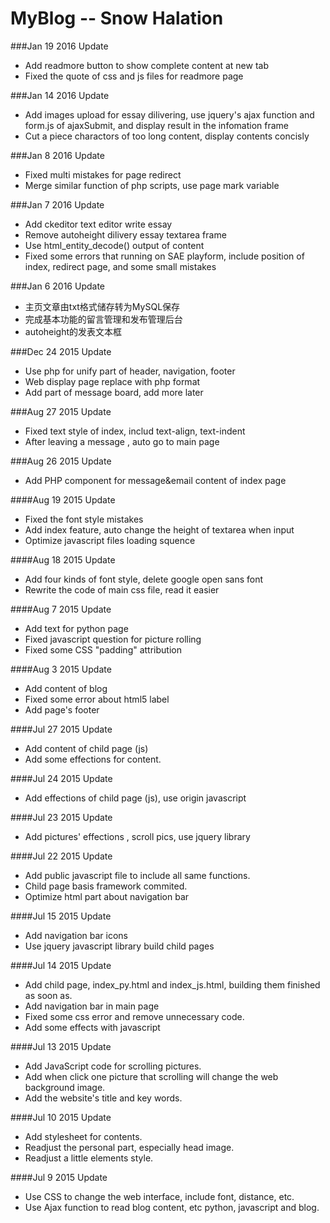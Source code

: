 # MyBlog -- Snow Halation

###Jan 19 2016 Update
* Add readmore button to show complete content at new tab
* Fixed the quote of css and js files for readmore page


###Jan 14 2016 Update
* Add images upload for essay dilivering, use jquery's ajax function and form.js of ajaxSubmit, and display result in the infomation frame
* Cut a piece charactors of too long content, display contents concisly

###Jan 8 2016 Update
* Fixed multi mistakes for page redirect
* Merge similar function of php scripts, use page mark variable 

###Jan 7 2016 Update
* Add ckeditor text editor write essay
* Remove autoheight dilivery essay textarea frame
* Use html_entity_decode() output of content
* Fixed some errors that running on SAE playform, include position of index, redirect page, and some small mistakes

###Jan 6 2016 Update
* 主页文章由txt格式储存转为MySQL保存
* 完成基本功能的留言管理和发布管理后台
* autoheight的发表文本框

###Dec 24 2015 Update
* Use php for unify part of header, navigation, footer
* Web display page replace with php format
* Add part of message board, add more later 

###Aug 27 2015 Update
* Fixed text style of index, includ text-align, text-indent
* After leaving a message , auto go to main page

###Aug 26 2015 Update
* Add PHP component for message&email content of index page

####Aug 19 2015 Update
* Fixed the font style mistakes
* Add index feature, auto change the height of textarea when input
* Optimize javascript files loading squence

####Aug 18 2015 Update
* Add four kinds of font style, delete google open sans font
* Rewrite the code of main css file, read it easier

####Aug 7 2015 Update
* Add text for python page
* Fixed javascript question for picture rolling
* Fixed some CSS "padding" attribution

####Aug 3 2015 Update
* Add content of blog
* Fixed some error about html5 label
* Add page's footer

####Jul 27 2015 Update
* Add content of child page (js)
* Add some effections for content.

####Jul 24 2015 Update
* Add effections of child page (js), use origin javascript

####Jul 23 2015 Update
* Add pictures' effections , scroll pics, use jquery library

####Jul 22 2015 Update
* Add public javascript file to include all same functions.
* Child page basis framework commited.
* Optimize html part about navigation bar

####Jul 15 2015 Update
* Add navigation bar icons
* Use jquery javascript library build child pages

####Jul 14 2015 Update
* Add child page, index_py.html and index_js.html, building them finished as soon as.
* Add navigation bar in main page
* Fixed some css error and remove unnecessary code.
* Add some effects with javascript

####Jul 13 2015 Update
* Add JavaScript code for scrolling pictures.
* Add when click one picture that scrolling will change the web background image.
* Add the website's title and key words.

####Jul 10 2015 Update
* Add stylesheet for contents.
* Readjust the personal part, especially head image.
* Readjust a little elements style.

####Jul 9 2015 Update
* Use CSS to change the web interface, include font, distance, etc.
* Use Ajax function to read blog content, etc python, javascript and blog.
